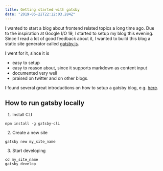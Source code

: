 ```yaml
---
title: Getting started with gatsby
date: "2019-05-22T22:12:03.284Z"
---
```


I wanted to start a blog about frontend related topics a long time ago. Due to the inspiration
at Google I/O 19, I started to setup my blog this evening. Since I read a lot of good feedback about it, I 
wanted to build this blog a static site generator called [gatsby.js](https://www.gatsbyjs.org/).

I went for it, since it is

- easy to setup
- easy to reason about, since it supports markdown as content input
- documented very well
- praised on twitter and on other blogs.

I found several great introductions on how to setup a gatsby blog, e.g. [here](https://daveceddia.com/start-blog-gatsby-netlify/).

## How to run gatsby locally

1. Install CLI
```shell
npm install -g gatsby-cli
```

2. Create a new site
```shell
gatsby new my_site_name
```

3. Start developing
```shell
cd my_site_name
gatsby develop
```

